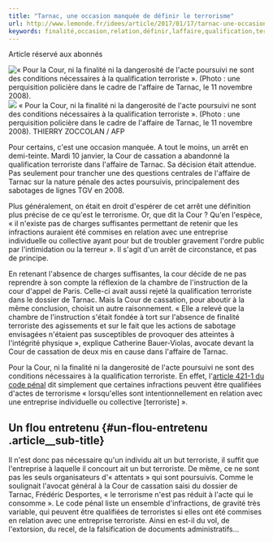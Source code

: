 ```yaml
---
title: "Tarnac, une occasion manquée de définir le terrorisme"
url: http://www.lemonde.fr/idees/article/2017/01/17/tarnac-une-occasion-manquee-de-definir-le-terrorisme_5063870_3232.html
keywords: finalité,occasion,relation,définir,laffaire,qualification,terrorisme,terroriste,manquée,cassation,lacte,cour,tarnac
---
```

Article réservé aux abonnés

![« Pour la Cour, ni la finalité ni la dangerosité de l'acte poursuivi ne sont des conditions nécessaires à la qualification terroriste ». (Photo : une perquisition policière dans le cadre de l'affaire de Tarnac, le 11 novembre 2008).](https://img.lemde.fr/2015/08/11/0/0/3000/2083/688/0/60/0/e45dd3d_25008-wq4hu9.jpg) ![](https://img.lemde.fr/2015/08/11/0/0/3000/2083/688/0/60/0/e45dd3d_25008-wq4hu9.jpg) « Pour la Cour, ni la finalité ni la dangerosité de l'acte poursuivi ne sont des conditions nécessaires à la qualification terroriste ». (Photo : une perquisition policière dans le cadre de l'affaire de Tarnac, le 11 novembre 2008). THIERRY ZOCCOLAN / AFP

Pour certains, c'est une occasion manquée. A tout le moins, un arrêt en demi-teinte. Mardi 10 janvier, la Cour de cassation a abandonné la qualification terroriste dans l'affaire de Tarnac. Sa décision était attendue. Pas seulement pour trancher une des questions centrales de l'affaire de Tarnac sur la nature pénale des actes poursuivis, principalement des sabotages de lignes TGV en 2008.

Plus généralement, on était en droit d'espérer de cet arrêt une définition plus précise de ce qu'est le terrorisme. Or, que dit la Cour ? Qu'en l'espèce, « il n'existe pas de charges suffisantes permettant de retenir que les infractions auraient été commises en relation avec une entreprise individuelle ou collective ayant pour but de troubler gravement l'ordre public par l'intimidation ou la terreur ». Il s'agit d'un arrêt de circonstance, et pas de principe.

En retenant l'absence de charges suffisantes, la cour décide de ne pas reprendre à son compte la réflexion de la chambre de l'instruction de la cour d'appel de Paris. Celle-ci avait aussi rejeté la qualification terroriste dans le dossier de Tarnac. Mais la Cour de cassation, pour aboutir à la même conclusion, choisit un autre raisonnement. « Elle a relevé que la chambre de l'instruction s'était fondée à tort sur l'absence de finalité terroriste des agissements et sur le fait que les actions de sabotage envisagées n'étaient pas susceptibles de provoquer des atteintes à l'intégrité physique », explique Catherine Bauer-Violas, avocate devant la Cour de cassation de deux mis en cause dans l'affaire de Tarnac.

Pour la Cour, ni la finalité ni la dangerosité de l'acte poursuivi ne sont des conditions nécessaires à la qualification terroriste. En effet, l'[article 421-1 du code pénal](https://www.legifrance.gouv.fr/affichCodeArticle.do?cidTexte=LEGITEXT000006070719&idArticle=LEGIARTI000023712838&dateTexte=20111204) dit simplement que certaines infractions peuvent être qualifiées d'actes de terrorisme « lorsqu'elles sont intentionnellement en relation avec une entreprise individuelle ou collective \[terroriste\] ».

Un flou entretenu {#un-flou-entretenu .article__sub-title}
-----------------

Il n'est donc pas nécessaire qu'un individu ait un but terroriste, il suffit que l'entreprise à laquelle il concourt ait un but terroriste. De même, ce ne sont pas les seuls organisateurs d'« attentats » qui sont poursuivis. Comme le soulignait l'avocat général à la Cour de cassation saisi du dossier de Tarnac, Frédéric Desportes, « le terrorisme n'est pas réduit à l'acte qui le consomme ». Le code pénal liste un ensemble d'infractions, de gravité très variable, qui peuvent être qualifiées de terroristes si elles ont été commises en relation avec une entreprise terroriste. Ainsi en est-il du vol, de l'extorsion, du recel, de la falsification de documents administratifs...
